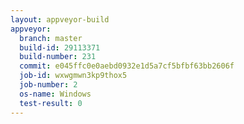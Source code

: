 ```yaml
---
layout: appveyor-build
appveyor:
  branch: master
  build-id: 29113371
  build-number: 231
  commit: e045ffc0e0aebd0932e1d5a7cf5bfbf63bb2606f
  job-id: wxwgmwn3kp9thox5
  job-number: 2
  os-name: Windows
  test-result: 0
---
```

